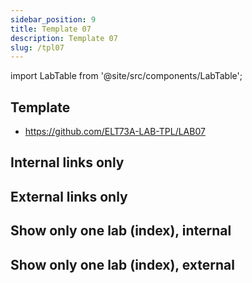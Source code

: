 ```yaml
---
sidebar_position: 9
title: Template 07
description: Template 07
slug: /tpl07
---
```


import LabTable from '@site/src/components/LabTable';

## Template
- https://github.com/ELT73A-LAB-TPL/LAB07


## Internal links only
<LabTable internal={true} />

## External links only
<LabTable internal={false} />

## Show only one lab (index), internal
<LabTable index={7} internal={true} />

## Show only one lab (index), external
<LabTable index={7} internal={false} />